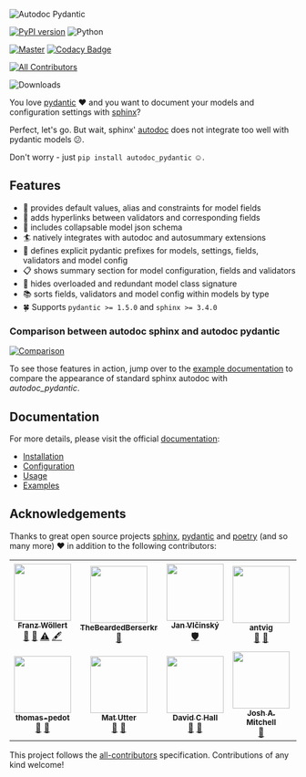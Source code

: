 ![Autodoc Pydantic](https://raw.githubusercontent.com/mansenfranzen/autodoc_pydantic/main/docs/source/material/logo_black.svg)

[![PyPI version](https://img.shields.io/pypi/v/autodoc_pydantic?style=for-the-badge)](https://pypi.org/project/autodoc-pydantic/)
![Python](https://img.shields.io/badge/python-3.6+-blue.svg?style=for-the-badge)

[![Master](https://img.shields.io/github/workflow/status/mansenfranzen/autodoc_pydantic/ci?style=for-the-badge)](https://github.com/mansenfranzen/autodoc_pydantic/actions/workflows/tests.yml)
[![Codacy Badge](https://img.shields.io/codacy/coverage/30a083d784f245a98a0d5e6857708cc8?style=for-the-badge)](https://www.codacy.com/gh/mansenfranzen/autodoc_pydantic/dashboard?utm_source=github.com&utm_medium=referral&utm_content=mansenfranzen/autodoc_pydantic&utm_campaign=Badge_Coverage)

<!-- ALL-CONTRIBUTORS-BADGE:START - Do not remove or modify this section -->
[![All Contributors](https://img.shields.io/badge/all_contributors-13-orange.svg?style=for-the-badge)](#contributors-)
<!-- ALL-CONTRIBUTORS-BADGE:END -->
![Downloads](https://img.shields.io/pypi/dm/autodoc_pydantic?color=fe7d37&style=for-the-badge)

You love [pydantic](https://pydantic-docs.helpmanual.io/) ❤ and you want to
document your models and configuration settings with [sphinx](https://www.sphinx-doc.org/en/master/)?

Perfect, let's go. But wait, sphinx' [autodoc](https://www.sphinx-doc.org/en/master/usage/extensions/autodoc.html)
does not integrate too well with pydantic models 😕.

Don't worry - just `pip install autodoc_pydantic` ☺.

## Features

- 💬 provides default values, alias and constraints for model fields
- 🔗 adds hyperlinks between validators and corresponding fields
- 📃 includes collapsable model json schema
- 🏄 natively integrates with autodoc and autosummary extensions
- 📎 defines explicit pydantic prefixes for models, settings, fields, validators and model config
- 📋 shows summary section for model configuration, fields and validators
- 👀 hides overloaded and redundant model class signature
- 📚 sorts fields, validators and model config within models by type
- 🍀 Supports `pydantic >= 1.5.0` and `sphinx >= 3.4.0`

### Comparison between autodoc sphinx and autodoc pydantic

[![Comparison](https://raw.githubusercontent.com/mansenfranzen/autodoc_pydantic/main/docs/source/material/example_comparison_v1.0.0.gif)](https://autodoc-pydantic.readthedocs.io/en/latest/examples.html#default-configuration)

To see those features in action, jump over to the [example documentation](https://autodoc-pydantic.readthedocs.io/en/stable/users/examples.html#default-configuration) to compare
the appearance of standard sphinx autodoc with *autodoc_pydantic*.

## Documentation

For more details, please visit the official [documentation](https://autodoc-pydantic.readthedocs.io/en/stable/):

- [Installation](https://autodoc-pydantic.readthedocs.io/en/stable/users/installation.html)
- [Configuration](https://autodoc-pydantic.readthedocs.io/en/stable/users/configuration.html)
- [Usage](https://autodoc-pydantic.readthedocs.io/en/stable/users/usage.html)
- [Examples](https://autodoc-pydantic.readthedocs.io/en/stable/users/examples.html)

## Acknowledgements

Thanks to great open source projects [sphinx](https://www.sphinx-doc.org/en/master/),
[pydantic](https://pydantic-docs.helpmanual.io/) and
[poetry](https://python-poetry.org/) (and so many more) ❤ in addition to the following contributors:

<!-- ALL-CONTRIBUTORS-LIST:START - Do not remove or modify this section -->
<!-- prettier-ignore-start -->
<!-- markdownlint-disable -->
<table>
  <tr>
    <td align="center"><a href="https://github.com/mansenfranzen"><img src="https://avatars.githubusercontent.com/u/18086180?v=4?s=100" width="100px;" alt=""/><br /><sub><b>Franz Wöllert</b></sub></a><br /><a href="#maintenance-mansenfranzen" title="Maintenance">🚧</a> <a href="https://github.com/mansenfranzen/autodoc_pydantic/commits?author=mansenfranzen" title="Documentation">📖</a> <a href="https://github.com/mansenfranzen/autodoc_pydantic/commits?author=mansenfranzen" title="Tests">⚠️</a> <a href="#content-mansenfranzen" title="Content">🖋</a></td>
    <td align="center"><a href="https://github.com/TheBeardedBerserkr"><img src="https://avatars.githubusercontent.com/u/32272268?v=4?s=100" width="100px;" alt=""/><br /><sub><b>TheBeardedBerserkr</b></sub></a><br /><a href="#ideas-TheBeardedBerserkr" title="Ideas, Planning, & Feedback">🤔</a></td>
    <td align="center"><a href="https://github.com/vlcinsky"><img src="https://avatars.githubusercontent.com/u/635911?v=4?s=100" width="100px;" alt=""/><br /><sub><b>Jan Vlčinský</b></sub></a><br /><a href="#security-vlcinsky" title="Security">🛡️</a></td>
    <td align="center"><a href="https://github.com/antvig"><img src="https://avatars.githubusercontent.com/u/25105210?v=4?s=100" width="100px;" alt=""/><br /><sub><b>antvig</b></sub></a><br /><a href="https://github.com/mansenfranzen/autodoc_pydantic/issues?q=author%3Aantvig" title="Bug reports">🐛</a> <a href="#userTesting-antvig" title="User Testing">📓</a></td>
    <td align="center"><a href="https://roguh.com"><img src="https://avatars.githubusercontent.com/u/6373447?v=4?s=100" width="100px;" alt=""/><br /><sub><b>Hugo O Rivera</b></sub></a><br /><a href="#ideas-roguh" title="Ideas, Planning, & Feedback">🤔</a></td>
    <td align="center"><a href="https://github.com/ybnd"><img src="https://avatars.githubusercontent.com/u/31547038?v=4?s=100" width="100px;" alt=""/><br /><sub><b>yura bondarenko</b></sub></a><br /><a href="https://github.com/mansenfranzen/autodoc_pydantic/issues?q=author%3Aybnd" title="Bug reports">🐛</a> <a href="#userTesting-ybnd" title="User Testing">📓</a></td>
    <td align="center"><a href="http://tahoward.github.io"><img src="https://avatars.githubusercontent.com/u/547570?v=4?s=100" width="100px;" alt=""/><br /><sub><b>Trevor Howard</b></sub></a><br /><a href="https://github.com/mansenfranzen/autodoc_pydantic/issues?q=author%3Atahoward" title="Bug reports">🐛</a> <a href="#userTesting-tahoward" title="User Testing">📓</a></td>
  </tr>
  <tr>
    <td align="center"><a href="https://github.com/thomas-pedot"><img src="https://avatars.githubusercontent.com/u/86731212?v=4?s=100" width="100px;" alt=""/><br /><sub><b>thomas-pedot</b></sub></a><br /><a href="https://github.com/mansenfranzen/autodoc_pydantic/issues?q=author%3Athomas-pedot" title="Bug reports">🐛</a> <a href="#userTesting-thomas-pedot" title="User Testing">📓</a></td>
    <td align="center"><a href="https://github.com/matutter"><img src="https://avatars.githubusercontent.com/u/2701379?v=4?s=100" width="100px;" alt=""/><br /><sub><b>Mat Utter</b></sub></a><br /><a href="https://github.com/mansenfranzen/autodoc_pydantic/issues?q=author%3Amatutter" title="Bug reports">🐛</a> <a href="#userTesting-matutter" title="User Testing">📓</a></td>
    <td align="center"><a href="https://github.com/davidchall"><img src="https://avatars.githubusercontent.com/u/1804856?v=4?s=100" width="100px;" alt=""/><br /><sub><b>David C Hall</b></sub></a><br /><a href="#ideas-davidchall" title="Ideas, Planning, & Feedback">🤔</a> <a href="#userTesting-davidchall" title="User Testing">📓</a></td>
    <td align="center"><a href="https://yoshanuikabundi.me"><img src="https://avatars.githubusercontent.com/u/28590748?v=4?s=100" width="100px;" alt=""/><br /><sub><b>Josh A. Mitchell</b></sub></a><br /><a href="#ideas-Yoshanuikabundi" title="Ideas, Planning, & Feedback">🤔</a></td>
    <td align="center"><a href="https://github.com/goroderickgo"><img src="https://avatars.githubusercontent.com/u/17296713?v=4?s=100" width="100px;" alt=""/><br /><sub><b>Roderick Go</b></sub></a><br /><a href="https://github.com/mansenfranzen/autodoc_pydantic/commits?author=goroderickgo" title="Tests">⚠️</a></td>
    <td align="center"><a href="https://github.com/j-carson"><img src="https://avatars.githubusercontent.com/u/44308120?v=4?s=100" width="100px;" alt=""/><br /><sub><b>j-carson</b></sub></a><br /><a href="https://github.com/mansenfranzen/autodoc_pydantic/issues?q=author%3Aj-carson" title="Bug reports">🐛</a> <a href="https://github.com/mansenfranzen/autodoc_pydantic/commits?author=j-carson" title="Code">💻</a> <a href="https://github.com/mansenfranzen/autodoc_pydantic/commits?author=j-carson" title="Tests">⚠️</a></td>
  </tr>
</table>

<!-- markdownlint-restore -->
<!-- prettier-ignore-end -->

<!-- ALL-CONTRIBUTORS-LIST:END -->

This project follows the [all-contributors](https://github.com/all-contributors/all-contributors) specification. Contributions of any kind welcome!
